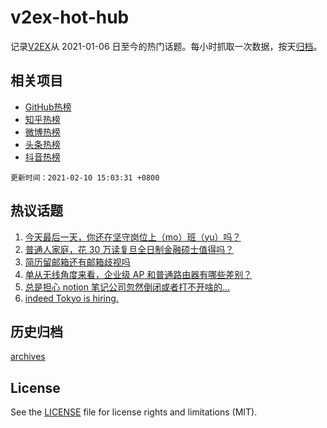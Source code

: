 # v2ex-hot-hub

 记录[V2EX](https://www.v2ex.com/)从 2021-01-06 日至今的热门话题。每小时抓取一次数据，按天[归档](archives)。
 
 ## 相关项目

- [GitHub热榜](https://github.com/lonnyzhang423/github-hot-hub)
- [知乎热榜](https://github.com/lonnyzhang423/zhihu-hot-hub)
- [微博热榜](https://github.com/lonnyzhang423/weibo-hot-hub)
- [头条热榜](https://github.com/lonnyzhang423/toutiao-hot-hub)
- [抖音热榜](https://github.com/lonnyzhang423/douyin-hot-hub)


 `更新时间：2021-02-10 15:03:31 +0800`

## 热议话题

1. [今天最后一天，你还在坚守岗位上（mo）班（yu）吗？](https://www.v2ex.com/t/752755)
1. [普通人家庭，花 30 万读复旦全日制金融硕士值得吗？](https://www.v2ex.com/t/752766)
1. [简历留邮箱还有邮箱歧视吗](https://www.v2ex.com/t/752733)
1. [单从无线角度来看，企业级 AP 和普通路由器有哪些差别？](https://www.v2ex.com/t/752640)
1. [总是担心 notion 笔记公司忽然倒闭或者打不开啥的…](https://www.v2ex.com/t/752728)
1. [indeed Tokyo is hiring.](https://www.v2ex.com/t/752708)

## 历史归档

[archives](archives)

## License

See the [LICENSE](LICENSE) file for license rights and limitations (MIT).
